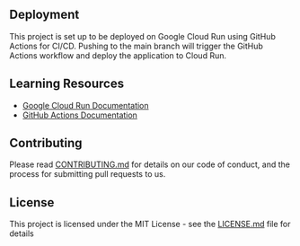 
## Deployment

This project is set up to be deployed on Google Cloud Run using GitHub Actions for CI/CD. Pushing to the main branch will trigger the GitHub Actions workflow and deploy the application to Cloud Run.

## Learning Resources

- [Google Cloud Run Documentation](https://cloud.google.com/run/docs)
- [GitHub Actions Documentation](https://docs.github.com/en/actions)

## Contributing

Please read [CONTRIBUTING.md](https://github.com/yourusername/your-repo-name/blob/main/CONTRIBUTING.md) for details on our code of conduct, and the process for submitting pull requests to us.

## License

This project is licensed under the MIT License - see the [LICENSE.md](https://github.com/yourusername/your-repo-name/blob/main/LICENSE.md) file for details

